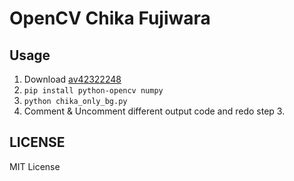 # OpenCV Chika Fujiwara

## Usage

1. Download [av42322248](https://www.bilibili.com/video/av42322248)
2. `pip install python-opencv numpy`
3. `python chika_only_bg.py`
4. Comment & Uncomment different output code and redo step 3.

## LICENSE

MIT License
